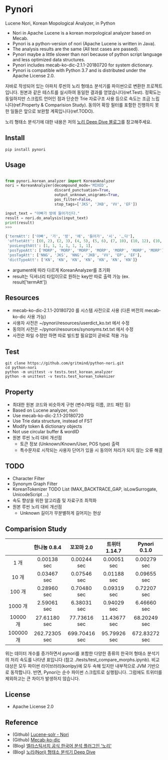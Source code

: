 # Pynori

Lucene Nori, Korean Mopological Analyzer, in Python

* Nori in Apache Lucene is a korean morpological analyzer based on Mecab.
* Pynori is a python-version of nori (Apache Lucene is written in Java).
* The analysis results are the same (All test cases are passed).
* Pynori maybe a little slower than nori because of python script language and less optimized data structures.
* Pynori includes mecab-ko-dic-2.1.1-20180720 for system dictionary.
* Pynori is compatible with Python 3.7 and is distributed under the Apache License 2.0.

자바로 작성되어 있는 아파치 루씬의 노리 형태소 분석기를 파이썬으로 변환한 프로젝트입니다. 원본과 같은 테스트를 실시하여 동일한 결과를 얻었습니다(ref.Test). 정확도는 동일하지만 스크립트 언어인 점과 단순한 Trie 자료구조 사용 등으로 속도는 조금 느립니다(ref.Property & Comparision Study). 동의어 확장 필터를 포함한 진행하지 못한 일들은 앞으로 보완할 계획입니다(ref.TODO).

노리 형태소 분석기에 대한 내용은 저의 [노리 Deep Dive 블로그](https://gritmind.github.io/2019/05/nori-deep-dive.html)를 참고해주세요.

## Install

```
pip install pynori
```


## Usage

```python

from pynori.korean_analyzer import KoreanAnalyzer
nori = KoreanAnalyzer(decompound_mode='MIXED',
                      discard_punctuation=True,
                      output_unknown_unigrams=True,
                      pos_filter=False,
                      stop_tags=['JKS', 'JKB', 'VV', 'EF'])

input_text = "아빠가 방에 들어가신다."
result = nori.do_analysis(input_text)
print(result)
>>>

{'termAtt': ['아빠', '가', '방', '에', '들어가', '시', 'ᆫ다'],
 'offsetAtt': [(0, 2), (2, 3), (4, 5), (5, 6), (7, 10), (10, 12), (10, 12)],
 'posLengthAtt': [1, 1, 1, 1, 1, 1, 1],
 'posTypeAtt': ['MORP', 'MORP', 'MORP', 'MORP', 'MORP', 'MORP', 'MORP'],
 'posTagAtt': ['NNG', 'JKS', 'NNG', 'JKB', 'VV', 'EP', 'EF'],
 'dictTypeAtt': ['KN', 'KN', 'KN', 'KN', 'KN', 'KN', 'KN']}
```

* argument에 따라 다르게 KoreanAnalyzer를 초기화
* result는 딕셔너리 타입이므로 원하는 key만 따로 출력 가능 (ex. result['termAtt'])

## Resources

* mecab-ko-dic-2.1.1-20180720 를 시스템 사전으로 사용 (다른 버전의 mecab-ko-dic 사용 가능)
* 사용자 사전은 ~/pynori/resources/userdict_ko.txt 에서 수정
* 동의어 사전은 ~/pynori/resources/synonyms.txt.txt 에서 수정
* 사전은 파일 수정만 하면 따로 빌드할 필요없이 곧바로 적용 가능

## Test

```
git clone https://github.com/gritmind/python-nori.git
cd python-nori
python -m unittest -v tests.test_korean_analyzer
python -m unittest -v tests.test_korean_tokenizer
```

## Property

* 최대한 원본 코드와 비슷하게 구현 (변수/파일 이름, 코드 패턴 등)
* Based on Lucene analyzer, nori
* Use mecab-ko-dic-2.1.1-20180720
* Use Trie data structure, instead of FST
* Modify token & dictionary objects
* Not use circular buffer & wordID
* 원본 루씬 노리 대비 개선점
   * 토큰 정보 (Unknown/Known/User, POS type) 출력
   * 특수문자로 시작되는 사용자 단어가 있을 시 동의어 처리가 되지 않는 오류 해결
   
## TODO

* Character Filter
* Synonym Graph Filter
* KoreanTokenizer TODO List (MAX_BACKTRACE_GAP, isLowSurrogate, UnicodeScript ...)
* 속도 향상을 위한 알고리즘 및 자료구조 최적화
* 원본 루씬 노리 대비 개선점
   * Unknown 길이가 무분별하게 길어지는 현상


## Comparision Study

|                 | 한나눔 0.8.4      | 꼬꼬마 2.0     | 트위터 1.14.7   | Pynori 0.1.0    |
| :-------------: | :-------------: |:-------------:|:-------------:|:-------------:|
| 1 개             | 0.00138 sec     | 0.00244 sec   | 0.00051 sec    | 0.00279 sec   |
| 10 개            | 0.03467 sec     | 0.07546 sec   | 0.01188 sec    | 0.09655 sec   |
| 100 개           | 0.28960 sec     | 0.70480 sec   | 0.09319 sec    | 0.72207 sec   |
| 1000 개          | 2.59061 sec     | 6.38031 sec   | 0.94029 sec    | 6.46660 sec   |
| 10000 개         | 27.61180 sec     | 77.73616 sec   | 11.43677 sec    | 68.20249 sec   |
| 100000 개        | 262.72305 sec     | 699.70416 sec   | 95.79926 sec    | 672.83272 sec   |

위는 데이터 개수를 증가하면서 pynori를 포함한 다양한 종류의 한국어 형태소 분석기의 처리 속도를 나타낸 표입니다 (참고 ./tests/test_compare_morphs.ipynb). 비교 대상은 모두 파이썬 라이브러리(konlpy)에 모두 속해 있지만 내부적으로 JVM 기반으로 동작합니다. 반면, Pynori는 순수 파이썬 스크립트로 실행됩니다. 그럼에도 트위터를 제외하고는 큰 차이가 발생하지 않습니다.


## License
* Apache License 2.0

## Reference
* (Github) [Lucene-solr - Nori](https://github.com/apache/lucene-solr/tree/master/lucene/analysis/nori)
* (Github) [Mecab-ko-dic](https://bitbucket.org/eunjeon/mecab-ko-dic/src/master/)
* (Blog) [엘라스틱서치 공식 한국어 분석 플러그인 '노리'](https://www.elastic.co/kr/blog/nori-the-official-elasticsearch-plugin-for-korean-language-analysis)
* (Blog) [노리(Nori) 형태소 분석기 Deep Dive](https://gritmind.github.io/2019/05/nori-deep-dive.html)
